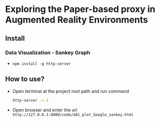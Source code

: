 # Exploring the Paper-based proxy in Augmented Reality Environments

## Install

### Data Visualization - Sankey Graph

- `npm install -g http-server`

## How to use?

- Open terminal at the project root path and run command

  ```bash
  http-server -c-1
  ```

- Open browser and enter the url `http://127.0.0.1:8080/code/a01_plot_Google_sankey.html`



